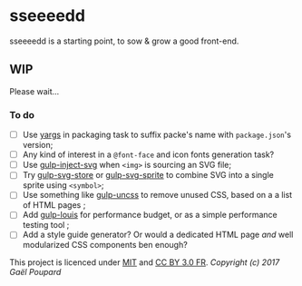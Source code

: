 # sseeeedd

sseeeedd is a starting point, to sow & grow a good front-end.


## WIP

Please wait…

### To do

* [ ] Use [yargs](https://www.npmjs.com/package/yargs) in packaging task to suffix packe's name with `package.json`'s version;
* [ ] Any kind of interest in a `@font-face` and icon fonts generation task?
* [ ] Use [gulp-inject-svg](https://www.npmjs.com/package/gulp-inject-svg) when `<img>` is sourcing an SVG file;
* [ ] Try [gulp-svg-store](https://www.npmjs.com/package/gulp-svgstore) or [gulp-svg-sprite](https://github.com/jkphl/gulp-svg-sprite) to combine SVG into a single sprite using `<symbol>`;
* [ ] Use something like [gulp-uncss](https://www.npmjs.com/package/gulp-uncss) to remove unused CSS, based on a a list of HTML pages ;
* [ ] Add [gulp-louis](https://www.npmjs.com/package/gulp-louis) for performance budget, or as a simple performance testing tool ;
* [ ] Add a style guide generator? Or would a dedicated HTML page *and*  well modularized CSS components ben enough?

This project is licenced under [MIT](http://opensource.org/licenses/MIT "The MIT licence") and [CC BY 3.0 FR](http://creativecommons.org/licenses/by/3.0/fr/ "Licence's explanations").
*Copyright (c) 2017 Gaël Poupard*
